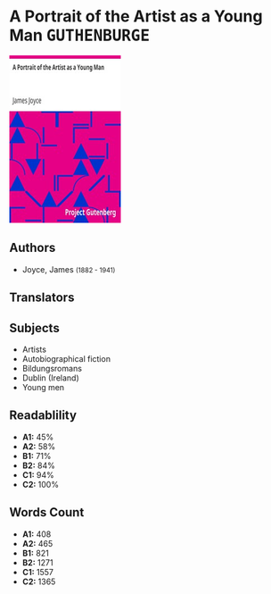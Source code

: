 # A Portrait of the Artist as a Young Man <kbd>GUTHENBURGE</kbd>

![](./cover.medium.jpg "")

## Authors


 - Joyce, James <small>(1882 - 1941)</small>

## Translators



## Subjects


 - Artists
 - Autobiographical fiction
 - Bildungsromans
 - Dublin (Ireland)
 - Young men

## Readablility


 - **A1:** 45%
 - **A2:** 58%
 - **B1:** 71%
 - **B2:** 84%
 - **C1:** 94%
 - **C2:** 100%

## Words Count


 - **A1:** 408
 - **A2:** 465
 - **B1:** 821
 - **B2:** 1271
 - **C1:** 1557
 - **C2:** 1365
